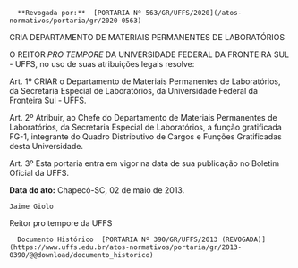       **Revogada por:**  [PORTARIA Nº 563/GR/UFFS/2020](/atos-normativos/portaria/gr/2020-0563) 

   CRIA DEPARTAMENTO DE MATERIAIS PERMANENTES DE LABORATÓRIOS  

O REITOR *PRO TEMPORE* DA UNIVERSIDADE FEDERAL DA FRONTEIRA SUL - UFFS, no uso de suas atribuições legais resolve:

 Art. 1º CRIAR o Departamento de Materiais Permanentes de Laboratórios, da Secretaria Especial de Laboratórios, da Universidade Federal da Fronteira Sul - UFFS.

 Art. 2º Atribuir, ao Chefe do Departamento de Materiais Permanentes de Laboratórios, da Secretaria Especial de Laboratórios, a função gratificada FG-1, integrante do Quadro Distributivo de Cargos e Funções Gratificadas desta Universidade.

 Art. 3º Esta portaria entra em vigor na data de sua publicação no Boletim Oficial da UFFS.

  

   **Data do ato:** Chapecó-SC, 02 de maio de 2013.   
 

    Jaime Giolo   
 Reitor pro tempore da UFFS 

      Documento Histórico  [PORTARIA Nº 390/GR/UFFS/2013 (REVOGADA)](https://www.uffs.edu.br/atos-normativos/portaria/gr/2013-0390/@@download/documento_historico)     
      